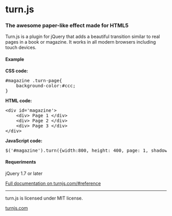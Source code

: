 turn.js
=========

### The awesome paper-like effect made for HTML5

Turn.js is a plugin for jQuery that adds a beautiful transition similar 
to real pages in a book or magazine. It works in all modern browsers including
touch devices. 


#### Example

**CSS code:**
<pre>
#magazine .turn-page{
	background-color:#ccc;
}
</pre>

**HTML code:**
<pre>
&lt;div id=<span class="string">'magazine'</span>&gt;
	&lt;div&gt; <span class="text">Page 1</span> &lt;/div&gt;
	&lt;div&gt; <span class="text">Page 2</span> &lt;/div&gt;
	&lt;div&gt; <span class="text">Page 3</span> &lt;/div&gt;
&lt;/div&gt;
</pre>

**JavaScript code:**
<pre>
$('#magazine').turn({width:800, height: 400, page: 1, shadows: true, acceleration: true});
</pre>

#### Requeriments

jQuery 1.7 or later


[Full documentation on turnjs.com/#reference](http://www.turnjs.com/#reference)

* * *

turn.js is licensed under MIT license.

[turnjs.com](http://www.turnjs.com/)
